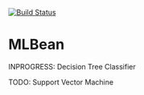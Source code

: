 [![Build Status](https://travis-ci.org/jt1796/MLBean.svg?branch=master)](https://travis-ci.org/jt1796/MLBean)

# MLBean

INPROGRESS:
Decision Tree Classifier

TODO:
Support Vector Machine
